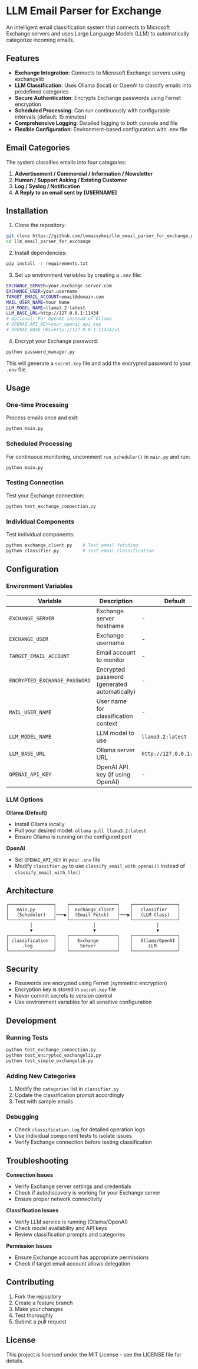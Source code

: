 # LLM Email Parser for Exchange

An intelligent email classification system that connects to Microsoft Exchange servers and uses Large Language Models (LLM) to automatically categorize incoming emails.

## Features

- **Exchange Integration**: Connects to Microsoft Exchange servers using exchangelib
- **LLM Classification**: Uses Ollama (local) or OpenAI to classify emails into predefined categories
- **Secure Authentication**: Encrypts Exchange passwords using Fernet encryption
- **Scheduled Processing**: Can run continuously with configurable intervals (default: 15 minutes)
- **Comprehensive Logging**: Detailed logging to both console and file
- **Flexible Configuration**: Environment-based configuration with .env file

## Email Categories

The system classifies emails into four categories:
1. **Advertisement / Commercial / Information / Newsletter**
2. **Human / Support Asking / Existing Customer**
3. **Log / Syslog / Notification**
4. **A Reply to an email sent by [USERNAME]**

## Installation

1. Clone the repository:
```bash
git clone https://github.com/lemassykoi/llm_email_parser_for_exchange.git
cd llm_email_parser_for_exchange
```

2. Install dependencies:
```bash
pip install -r requirements.txt
```

3. Set up environment variables by creating a `.env` file:
```bash
EXCHANGE_SERVER=your.exchange.server.com
EXCHANGE_USER=your.username
TARGET_EMAIL_ACCOUNT=email@domain.com
MAIL_USER_NAME=Your Name
LLM_MODEL_NAME=llama3.2:latest
LLM_BASE_URL=http://127.0.0.1:11434
# Optional: For OpenAI instead of Ollama
# OPENAI_API_KEY=your_openai_api_key
# OPENAI_BASE_URL=http://127.0.0.1:11434/v1
```

4. Encrypt your Exchange password:
```bash
python password_manager.py
```
This will generate a `secret.key` file and add the encrypted password to your `.env` file.

## Usage

### One-time Processing
Process emails once and exit:
```bash
python main.py
```

### Scheduled Processing
For continuous monitoring, uncomment `run_scheduler()` in `main.py` and run:
```bash
python main.py
```

### Testing Connection
Test your Exchange connection:
```bash
python test_exchange_connection.py
```

### Individual Components
Test individual components:
```bash
python exchange_client.py    # Test email fetching
python classifier.py         # Test email classification
```

## Configuration

### Environment Variables

| Variable | Description | Default |
|----------|-------------|---------|
| `EXCHANGE_SERVER` | Exchange server hostname | - |
| `EXCHANGE_USER` | Exchange username | - |
| `TARGET_EMAIL_ACCOUNT` | Email account to monitor | - |
| `ENCRYPTED_EXCHANGE_PASSWORD` | Encrypted password (generated automatically) | - |
| `MAIL_USER_NAME` | User name for classification context | - |
| `LLM_MODEL_NAME` | LLM model to use | `llama3.2:latest` |
| `LLM_BASE_URL` | Ollama server URL | `http://127.0.0.1:11434` |
| `OPENAI_API_KEY` | OpenAI API key (if using OpenAI) | - |

### LLM Options

**Ollama (Default)**
- Install Ollama locally
- Pull your desired model: `ollama pull llama3.2:latest`
- Ensure Ollama is running on the configured port

**OpenAI**
- Set `OPENAI_API_KEY` in your `.env` file
- Modify `classifier.py` to use `classify_email_with_openai()` instead of `classify_email_with_llm()`

## Architecture

```
┌─────────────────┐    ┌──────────────────┐    ┌─────────────────┐
│   main.py       │    │  exchange_client │    │   classifier    │
│   (Scheduler)   │───▶│  (Email Fetch)   │───▶│   (LLM Class)   │
└─────────────────┘    └──────────────────┘    └─────────────────┘
         │                       │                       │
         ▼                       ▼                       ▼
┌─────────────────┐    ┌──────────────────┐    ┌─────────────────┐
│ classification  │    │   Exchange       │    │   Ollama/OpenAI │
│     .log        │    │    Server        │    │      LLM        │
└─────────────────┘    └──────────────────┘    └─────────────────┘
```

## Security

- Passwords are encrypted using Fernet (symmetric encryption)
- Encryption key is stored in `secret.key` file
- Never commit secrets to version control
- Use environment variables for all sensitive configuration

## Development

### Running Tests
```bash
python test_exchange_connection.py
python test_encrypted_exchangelib.py
python test_simple_exchangelib.py
```

### Adding New Categories
1. Modify the `categories` list in `classifier.py`
2. Update the classification prompt accordingly
3. Test with sample emails

### Debugging
- Check `classification.log` for detailed operation logs
- Use individual component tests to isolate issues
- Verify Exchange connection before testing classification

## Troubleshooting

**Connection Issues**
- Verify Exchange server settings and credentials
- Check if autodiscovery is working for your Exchange server
- Ensure proper network connectivity

**Classification Issues**
- Verify LLM service is running (Ollama/OpenAI)
- Check model availability and API keys
- Review classification prompts and categories

**Permission Issues**
- Ensure Exchange account has appropriate permissions
- Check if target email account allows delegation

## Contributing

1. Fork the repository
2. Create a feature branch
3. Make your changes
4. Test thoroughly
5. Submit a pull request

## License

This project is licensed under the MIT License - see the LICENSE file for details.
